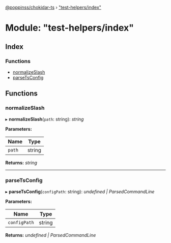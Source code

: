 [@poppinss/chokidar-ts](../README.md) › ["test-helpers/index"](_test_helpers_index_.md)

# Module: "test-helpers/index"

## Index

### Functions

* [normalizeSlash](_test_helpers_index_.md#normalizeslash)
* [parseTsConfig](_test_helpers_index_.md#parsetsconfig)

## Functions

###  normalizeSlash

▸ **normalizeSlash**(`path`: string): *string*

**Parameters:**

Name | Type |
------ | ------ |
`path` | string |

**Returns:** *string*

___

###  parseTsConfig

▸ **parseTsConfig**(`configPath`: string): *undefined | ParsedCommandLine*

**Parameters:**

Name | Type |
------ | ------ |
`configPath` | string |

**Returns:** *undefined | ParsedCommandLine*
